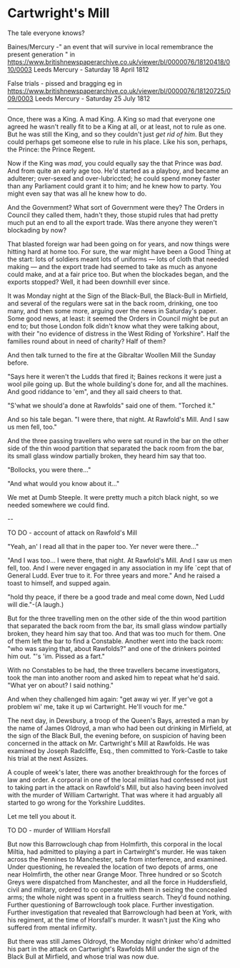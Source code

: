 # Cartwright's Mill

The tale everyone knows?

Baines/Mercury  -" an event that will survive in local remembrance the present generation " in https://www.britishnewspaperarchive.co.uk/viewer/bl/0000076/18120418/010/0003
Leeds Mercury - Saturday 18 April 1812

False trials - pissed and bragging eg in https://www.britishnewspaperarchive.co.uk/viewer/bl/0000076/18120725/009/0003 Leeds Mercury - Saturday 25 July 1812

-----

Once, there was a King. A mad King. A King so mad that everyone one agreed he wasn't really fit to be a King at all, or at least, not to rule as one. But he was still the King, and so they couldn't just *get rid of him*. But they could perhaps get someone else to rule in his place. Like his son, perhaps, the Prince: the Prince Regent.

Now if the King was *mad*, you could equally say the that Prince was *bad*. And from quite an early age too. He'd started as a playboy, and became an adulterer; over-sexed and over-lubriccted; he could spend money faster than any Parliament could grant it to him; and he knew how to party. You might even say that was all he knew how to do.

And the Government? What sort of Government were they? The Orders in Council they called them, hadn't they, those stupid rules that had pretty much put an end to all the export trade. Was there anyone they weren't blockading by now?

That blasted foreign war had been going on for years, and now things were hitting hard at home too. For sure, the war might have been a Good Thing at the start: lots of soldiers meant lots of uniforms — lots of cloth that needed making — and the export trade had seemed to take as much as anyone could make, and at a fair price too. But when the blockades began, and the exports stopped? Well, it had been downhill ever since.

It was Monday night at the Sign of the Black-Bull, the Black-Bull in Mirfield, and several of the regulars were sat in the back room, drinking, one too many, and then some more, arguing over the news in Saturday's paper. Some good news, at least: it seemed the Orders in Council might be put an end to; but those London folk didn't know what they were talking about, with their "no evidence of distress in the West Riding of Yorkshire". Half the families round about in need of charity? Half of them?

And then talk turned to the fire at the Gibraltar Woollen Mill the Sunday before.

"Says here it weren't the Ludds that fired it; Baines reckons it were just a wool pile going up. But the whole building's done for, and all the machines. And good riddance to 'em", and they all said cheers to that.

"S'what we should'a done at Rawfolds" said one of them. "Torched it."

And so his tale began. "I were there, that night. At Rawfold's Mill. And I saw us men fell, too."

And the three passing travellers who were sat round in the bar on the other side of the thin wood partition that separated the back room from the bar, its small glass window partially broken, they heard him say that too.

"Bollocks, you were there..."

"And what would you know about it..."

We met at Dumb Steeple. It were pretty much a pitch black night, so we needed somewhere we could find. 

--

TO DO - account of attack on Rawfold's Mill

"Yeah, an' I read all that in the paper too. Yer never were there..."

"And I was too... I were there, that night. At Rawfold's Mill. And I saw us men fell, too.  And I were never engaged in any association in my life `cept that of General Ludd. Ever true to it. For three years and more." And he raised a toast to himself, and supped again.

"hold thy peace, if there be a good trade and meal come down, Ned Ludd will die."-(A laugh.)

But for the three travelling men on the other side of the thin wood partition that separated the back room from the bar, its small glass window partially broken, they heard him say that too. And that was too much for them. One of them left the bar to find a Constable. Another went into the back room: "who was saying that, about Rawfolds?" and one of the drinkers pointed him out. "'s 'im. Pissed as a fart."

With no Constables to be had, the three travellers became investigators, took the man into another room and asked him to repeat what he'd said. "What yer on about? I said nothing."

And when they challenged him again: "get away wi yer. If yer've got a problem wi' me, take it up wi Cartwright. He'll vouch for me."

The next day, in Dewsbury, a troop of the Queen's Bays, arrested a man by the name of James Oldroyd, a man who had been out drinking in Mirfield, at the sign of the Black Bull, the evening before, on suspicion of having been concerned in the attack on Mr. Cartwright's Mill at Rawfolds. He was examined by Joseph Radcliffe, Esq., then committed to York-Castle to take his trial at the next Assizes.

A couple of week's later, there was another breakthrough for the forces of law and order. A corporal in one of the local militias had confessed not just to taking part in the attack on Rawfold's Mill, but also having been involved with the murder of William Cartwright. That was where it had arguably all started to go wrong for the Yorkshire Luddites.

Let me tell you about it.

TO DO - murder of WIlliam Horsfall


But now this Barrowclough chap from Holmfirth, this corporal in the local Miltia, had admitted to playing a part in Cartwirght's murder. He was taken across the Pennines to Manchester, safe from interference, and examined. Under questioning, he revealed the location of two depots of arms, one near Holmfirth, the other near Grange Moor. Three hundred or so Scotch Greys were dispatched from Manchester, and all the force in Huddersfield, civil and military, ordered to co operate with them in seizing the concealed arms; the whole night was spent in a fruitless search. They'd found nothing. Further questioning of Barrowclough took place. Further investigation. Further investigation that revealed that Barrowclough had been at York, with his regiment, at the time of Horsfall's murder. It wasn't just the King who suffered from mental infirmity.

But there was still James Oldroyd, the Monday night drinker who'd admitted his part in the attack on Cartwright's Rawfolds Mill under the sign of the Black Bull at Mirfield, and whose trial was now due.

